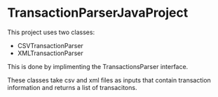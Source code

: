 # TransactionParserJavaProject
 This project uses two classes:
 - CSVTransactionParser
 - XMLTransactionParser

This is done by implimenting the TransactionsParser interface.

These classes take csv and xml files as inputs that contain transaction information and returns a list of transacitons.
